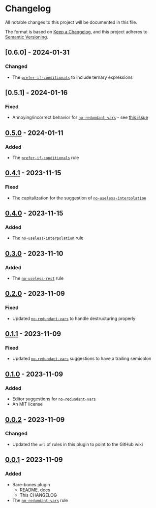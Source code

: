 # Changelog

All notable changes to this project will be documented in this file.

The format is based on [Keep a Changelog](https://keepachangelog.com/en/1.0.0/),
and this project adheres to [Semantic Versioning](https://semver.org/spec/v2.0.0.html).

## [0.6.0] - 2024-01-31

### Changed

- The [`prefer-if-conditionals`](https://github.com/ej-shafran/eslint-plugin-nitpick/wiki/prefer-if-conditionals) to include ternary expressions

## [0.5.1] - 2024-01-16

### Fixed

- Annoying/incorrect behavior for [`no-redundant-vars`](https://github.com/ej-shafran/eslint-plugin-nitpick/wiki/no-redundant-vars) - see [this issue](https://github.com/ej-shafran/eslint-plugin-nitpick/issues/28)

## [0.5.0] - 2024-01-11

### Added

- The [`prefer-if-conditionals`](https://github.com/ej-shafran/eslint-plugin-nitpick/wiki/prefer-if-conditionals) rule

## [0.4.1] - 2023-11-15

### Fixed

- The capitalization for the suggestion of [`no-useless-interpolation`](https://github.com/ej-shafran/eslint-plugin-nitpick/wiki/no-useless-interpolation)

## [0.4.0] - 2023-11-15

### Added

- The [`no-useless-interpolation`](https://github.com/ej-shafran/eslint-plugin-nitpick/wiki/no-useless-interpolation) rule

## [0.3.0] - 2023-11-10

### Added

- The [`no-useless-rest`](https://github.com/ej-shafran/eslint-plugin-nitpick/wiki/no-useless-rest) rule

## [0.2.0] - 2023-11-09

### Fixed

- Updated [`no-redundant-vars`](https://github.com/ej-shafran/eslint-plugin-nitpick/wiki/no-redundant-vars) to handle destructuring properly

## [0.1.1] - 2023-11-09

### Fixed

- Updated [`no-redundant-vars`](https://github.com/ej-shafran/eslint-plugin-nitpick/wiki/no-redundant-vars) suggestions to have a trailing semicolon

## [0.1.0] - 2023-11-09

### Added

- Editor suggestions for [`no-redundant-vars`](https://github.com/ej-shafran/eslint-plugin-nitpick/wiki/no-redundant-vars)
- An MIT license

## [0.0.2] - 2023-11-09

### Changed

- Updated the `url` of rules in this plugin to point to the GitHub wiki

## [0.0.1] - 2023-11-09

### Added

- Bare-bones plugin
  - README, docs
  - This CHANGELOG
- The [`no-redundant-vars`](https://github.com/ej-shafran/eslint-plugin-nitpick/wiki/no-redundant-vars) rule

[0.5.0]: https://github.com/ej-shafran/eslint-plugin-nitpick/compare/v0.4.1...v0.5.0
[0.4.1]: https://github.com/ej-shafran/eslint-plugin-nitpick/compare/v0.4.0...v0.4.1
[0.4.0]: https://github.com/ej-shafran/eslint-plugin-nitpick/compare/v0.3.0...v0.4.0
[0.3.0]: https://github.com/ej-shafran/eslint-plugin-nitpick/compare/v0.2.0...v0.3.0
[0.2.0]: https://github.com/ej-shafran/eslint-plugin-nitpick/compare/v0.1.1...v0.2.0
[0.1.1]: https://github.com/ej-shafran/eslint-plugin-nitpick/compare/v0.1.0...v0.1.1
[0.1.0]: https://github.com/ej-shafran/eslint-plugin-nitpick/compare/v0.0.2...v0.1.0
[0.0.2]: https://github.com/ej-shafran/eslint-plugin-nitpick/compare/v0.0.1...v0.0.2
[0.0.1]: https://github.com/ej-shafran/eslint-plugin-nitpick/releases/tag/v0.0.1
